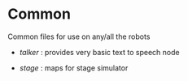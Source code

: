 Common
======

Common files for use on any/all the robots


- *talker* : provides very basic text to speech node

- *stage* : maps for stage simulator